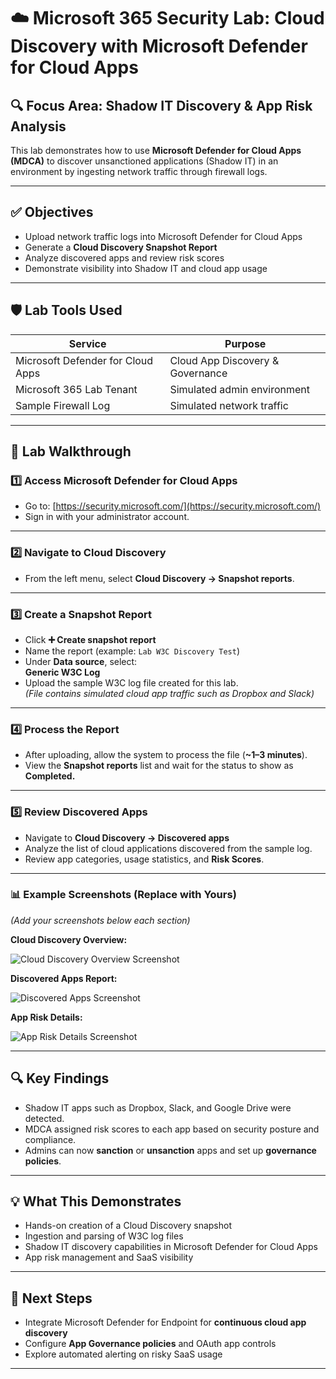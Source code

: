 # ☁️ Microsoft 365 Security Lab: Cloud Discovery with Microsoft Defender for Cloud Apps

## 🔍 Focus Area: Shadow IT Discovery & App Risk Analysis

This lab demonstrates how to use **Microsoft Defender for Cloud Apps (MDCA)** to discover unsanctioned applications (Shadow IT) in an environment by ingesting network traffic through firewall logs.

---

## ✅ Objectives

- Upload network traffic logs into Microsoft Defender for Cloud Apps
- Generate a **Cloud Discovery Snapshot Report**
- Analyze discovered apps and review risk scores
- Demonstrate visibility into Shadow IT and cloud app usage

---

## 🛡️ Lab Tools Used

| Service | Purpose |
|--------|-----------------------------------------------------|
| Microsoft Defender for Cloud Apps | Cloud App Discovery & Governance |
| Microsoft 365 Lab Tenant         | Simulated admin environment     |
| Sample Firewall Log               | Simulated network traffic       |

---

## 🔧 Lab Walkthrough

### 1️⃣ Access Microsoft Defender for Cloud Apps

- Go to: [https://security.microsoft.com/](https://security.microsoft.com/)
- Sign in with your administrator account.

---

### 2️⃣ Navigate to Cloud Discovery

- From the left menu, select **Cloud Discovery → Snapshot reports**.

---

### 3️⃣ Create a Snapshot Report

- Click **➕ Create snapshot report**
- Name the report (example: `Lab W3C Discovery Test`)
- Under **Data source**, select:  
   **Generic W3C Log**
- Upload the sample W3C log file created for this lab.  
   *(File contains simulated cloud app traffic such as Dropbox and Slack)*

---

### 4️⃣ Process the Report

- After uploading, allow the system to process the file (**~1–3 minutes**).
- View the **Snapshot reports** list and wait for the status to show as **Completed.**

---

### 5️⃣ Review Discovered Apps

- Navigate to **Cloud Discovery → Discovered apps**
- Analyze the list of cloud applications discovered from the sample log.
- Review app categories, usage statistics, and **Risk Scores**.

---

### 📊 Example Screenshots (Replace with Yours)

*(Add your screenshots below each section)*

**Cloud Discovery Overview:**

![Cloud Discovery Overview Screenshot](link-to-your-screenshot)

**Discovered Apps Report:**

![Discovered Apps Screenshot](link-to-your-screenshot)

**App Risk Details:**

![App Risk Details Screenshot](link-to-your-screenshot)

---

## 🔍 Key Findings

- Shadow IT apps such as Dropbox, Slack, and Google Drive were detected.
- MDCA assigned risk scores to each app based on security posture and compliance.
- Admins can now **sanction** or **unsanction** apps and set up **governance policies**.

---

## 💡 What This Demonstrates

- Hands-on creation of a Cloud Discovery snapshot
- Ingestion and parsing of W3C log files
- Shadow IT discovery capabilities in Microsoft Defender for Cloud Apps
- App risk management and SaaS visibility

---

## 📂 Next Steps

- Integrate Microsoft Defender for Endpoint for **continuous cloud app discovery**
- Configure **App Governance policies** and OAuth app controls
- Explore automated alerting on risky SaaS usage

---


